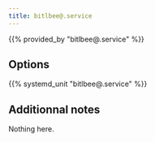 ```yaml
---
title: bitlbee@.service
---
```


{{% provided_by "bitlbee@.service" %}}

## Options

{{% systemd_unit "bitlbee@.service" %}}

## Additionnal notes

Nothing here.